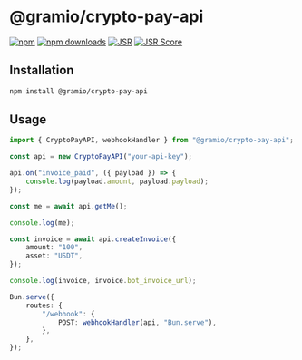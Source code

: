 # @gramio/crypto-pay-api

[![npm](https://img.shields.io/npm/v/@gramio/crypto-pay-api?logo=npm&style=flat&labelColor=000&color=3b82f6)](https://www.npmjs.org/package/@gramio/crypto-pay-api)
[![npm downloads](https://img.shields.io/npm/dw/@gramio/crypto-pay-api?logo=npm&style=flat&labelColor=000&color=3b82f6)](https://www.npmjs.org/package/@gramio/crypto-pay-api)
[![JSR](https://jsr.io/badges/@gramio/crypto-pay-api)](https://jsr.io/@gramio/crypto-pay-api)
[![JSR Score](https://jsr.io/badges/@gramio/crypto-pay-api/score)](https://jsr.io/@gramio/crypto-pay-api)

## Installation

```bash
npm install @gramio/crypto-pay-api
```

## Usage

```ts
import { CryptoPayAPI, webhookHandler } from "@gramio/crypto-pay-api";

const api = new CryptoPayAPI("your-api-key");

api.on("invoice_paid", ({ payload }) => {
    console.log(payload.amount, payload.payload);
});

const me = await api.getMe();

console.log(me);

const invoice = await api.createInvoice({
    amount: "100",
    asset: "USDT",
});

console.log(invoice, invoice.bot_invoice_url);

Bun.serve({
    routes: {
        "/webhook": {
            POST: webhookHandler(api, "Bun.serve"),
        },
    },
});
```
